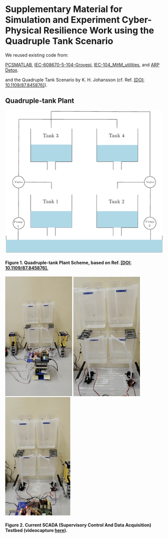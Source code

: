 Supplementary Material for Simulation and Experiment Cyber-Physical
Resilience Work using the Quadruple Tank Scenario
===

We reused existing code from:

<a href="https://github.com/karrocon/pcsmatlab">PCSMATLAB</a>,
<a
href="https://github.com/dry3ss/IEC-608670-5-104-Grovepi">IEC-608670-5-104-Grovepi</a>,
<a href="https://github.com/dry3ss/IEC-104_MitM_utilities">IEC-104_MitM_utilities</a>,
and <a href="https://github.com/dry3ss/ARP_detox">ARP Detox</a>.

and the Quadruple Tank Scenario by K. H. Johansson (cf. Ref. <a href="https://doi.org/10.1109/87.845876">[DOI: 10.1109/87.845876]</a>).

## Quadruple-tank Plant

![figure1-scheme](https://github.com/jgalfaro/mirrored-quadruple-tank/blob/master/Figures/fourtanks.png)
#### Figure 1. Quadruple-tank Plant Scheme, based on Ref. <a href="https://doi.org/10.1109/87.845876">[DOI: 10.1109/87.845876].</a>

[![figure2a-video](https://github.com/jgalfaro/mirrored-quadruple-tank/blob/master/Figures/testbed.png)](https://youtu.be/FZg0F96bYhk) [![figure2c-video](https://github.com/jgalfaro/mirrored-quadruple-tank/blob/master/Figures/testbed3.png)](https://youtu.be/FZg0F96bYhk) [![figure2b-video](https://github.com/jgalfaro/mirrored-quadruple-tank/blob/master/Figures/testbed2.png)](https://youtu.be/FZg0F96bYhk)
#### Figure 2. Current SCADA (Supervisory Control And Data Acquisition) Testbed (videocapture <a href="https://youtu.be/FZg0F96bYhk">here</a>).

